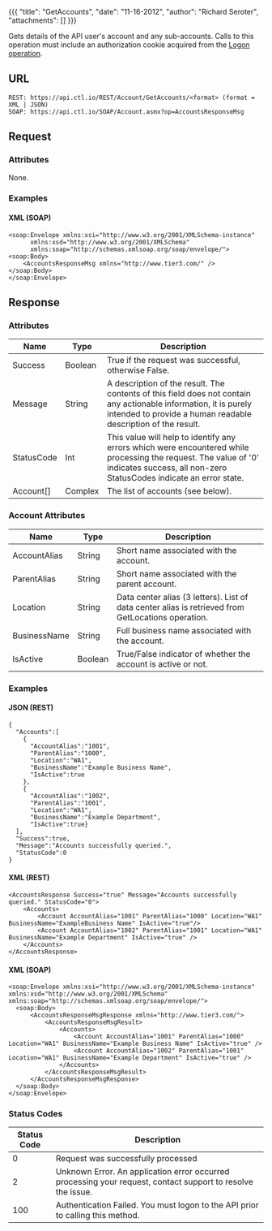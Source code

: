 {{{
  "title": "GetAccounts",
  "date": "11-16-2012",
  "author": "Richard Seroter",
  "attachments": []
}}}

Gets details of the API user's account and any sub-accounts. Calls to this operation must include an authorization cookie acquired from the [Logon operation](../Authentication/logon.md).

## URL

    REST: https://api.ctl.io/REST/Account/GetAccounts/<format> (format = XML | JSON)
    SOAP: https://api.ctl.io/SOAP/Account.asmx?op=AccountsResponseMsg

## Request

### Attributes

None.

### Examples

#### XML (SOAP)

    <soap:Envelope xmlns:xsi="http://www.w3.org/2001/XMLSchema-instance"
          xmlns:xsd="http://www.w3.org/2001/XMLSchema"
          xmlns:soap="http://schemas.xmlsoap.org/soap/envelope/">
    <soap:Body>
        <AccountsResponseMsg xmlns="http://www.tier3.com/" />
    </soap:Body>
    </soap:Envelope>  

## Response

### Attributes

| Name | Type | Description |
| --- | --- | --- |
| Success | Boolean | True if the request was successful, otherwise False. |
| Message | String | A description of the result. The contents of this field does not contain any actionable information, it is purely intended to provide a human readable description of the result. |
| StatusCode | Int | This value will help to identify any errors which were encountered while processing the request. The value of '0' indicates success, all non-zero StatusCodes indicate an error state. |
| Account[] | Complex | The list of accounts (see below). |

### Account Attributes

| Name | Type | Description |
| --- | --- | --- |
| AccountAlias | String | Short name associated with the account. |
| ParentAlias | String | Short name associated with the parent account. |
| Location | String | Data center alias (3 letters). List of data center alias is retrieved from <a>GetLocations</a> operation. |
| BusinessName | String | Full business name associated with the account. |
| IsActive | Boolean | True/False indicator of whether the account is active or not. |

### Examples

#### JSON (REST)

    {
      "Accounts":[
        {
          "AccountAlias":"1001",
          "ParentAlias":"1000",
          "Location":"WA1",
          "BusinessName":"Example Business Name",
          "IsActive":true
        },
        {
          "AccountAlias":"1002",
          "ParentAlias":"1001",
          "Location":"WA1",
          "BusinessName":"Example Department",
          "IsActive":true}
      ],
      "Success":true,
      "Message":"Accounts successfully queried.",
      "StatusCode":0
    }

#### XML (REST)

    <AccountsResponse Success="true" Message="Accounts successfully queried." StatusCode="0">
        <Accounts>
            <Account AccountAlias="1001" ParentAlias="1000" Location="WA1" BusinessName="ExampleBusiness Name" IsActive="true"/>
            <Account AccountAlias="1002" ParentAlias="1001" Location="WA1" BusinessName="Example Department" IsActive="true" />
        </Accounts>
    </AccountsResponse>

#### XML (SOAP)

    <soap:Envelope xmlns:xsi="http://www.w3.org/2001/XMLSchema-instance" xmlns:xsd="http://www.w3.org/2001/XMLSchema" xmlns:soap="http://schemas.xmlsoap.org/soap/envelope/">
      <soap:Body>
          <AccountsResponseMsgResponse xmlns="http://www.tier3.com/">
              <AccountsResponseMsgResult>
                  <Accounts>
                      <Account AccountAlias="1001" ParentAlias="1000" Location="WA1" BusinessName="Example Business Name" IsActive="true" />
                      <Account AccountAlias="1002" ParentAlias="1001" Location="WA1" BusinessName="Example Department" IsActive="true" />
                  </Accounts>
              </AccountsResponseMsgResult>
          </AccountsResponseMsgResponse>
      </soap:Body>
    </soap:Envelope>

### Status Codes

| Status Code | Description |
| --- | --- |
| 0 | Request was successfully processed |
| 2 | Unknown Error. An application error occurred processing your request, contact support to resolve the issue. |
| 100 | Authentication Failed. You must logon to the API prior to calling this method. |

